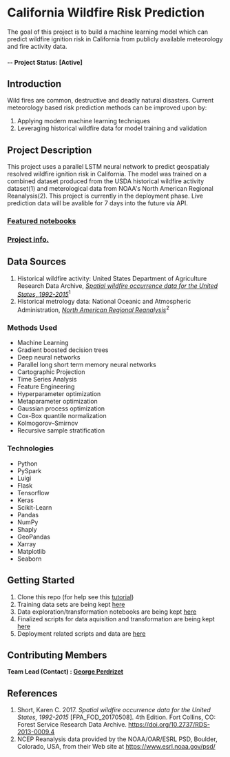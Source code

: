 # California Wildfire Risk Prediction

The goal of this project is to build a machine learning model which can predict wildfire ignition risk in California from publicly available meteorology and fire activity data.

#### -- Project Status: [Active]

## Introduction

Wild fires are common, destructive and deadly natural disasters. Current meteorology based risk prediction methods can be improved upon by: 

1. Applying modern machine learning techniques
2. Leveraging historical wildfire data for model training and validation

## Project Description

This project uses a parallel LSTM neural network to predict geospatialy resolved wildfire ignition risk in California. The model was trained on a combined dataset produced from the USDA historical wildfire activity dataset(1) and meterological data from NOAA's North American Regional Reanalysis(2). This project is currently in the deployment phase. Live prediction data will be avalible for 7 days into the future via API.

### [Featured notebooks](https://github.com/gperdrizet/wildfire_production/tree/master/notebooks)

### [Project info.](https://github.com/gperdrizet/wildfire_production/tree/master/project_info)

## Data Sources
1. Historical wildfire activity: United States Department of Agriculture Research Data Archive, [*Spatial wildfire occurrence data for the United States, 1992-2015*](https://www.fs.usda.gov/rds/archive/catalog/RDS-2013-0009.4)<sup>1</sup>
2. Historical metrology data: National Oceanic and Atmospheric Administration, [*North American Regional Reanalysis*](https://catalog.data.gov/dataset/ncep-north-american-regional-reanalysis-narr)<sup>2</sup>


### Methods Used

* Machine Learning
* Gradient boosted decision trees
* Deep neural networks
* Parallel long short term memory neural networks
* Cartographic Projection
* Time Series Analysis
* Feature Engineering
* Hyperparameter optimization
* Metaparameter optimization
* Gaussian process optimization
* Cox-Box quantile normalization
* Kolmogorov–Smirnov
* Recursive sample stratification

### Technologies

* Python
* PySpark
* Luigi
* Flask
* Tensorflow
* Keras
* Scikit-Learn
* Pandas
* NumPy
* Shaply
* GeoPandas
* Xarray
* Matplotlib
* Seaborn

## Getting Started

1. Clone this repo (for help see this [tutorial](https://help.github.com/articles/cloning-a-repository/))
2. Training data sets are being kept [here](https://www.perdrizet.org/data/wildfire/)
3. Data exploration/transformation notebooks are being kept [here](https://github.com/gperdrizet/wildfire_production/tree/master/notebooks)
4. Finalized scripts for data aquisition and transformation are being kept [here](https://github.com/gperdrizet/wildfire_production/tree/master/training_data_pipeline)
5. Deployment related scripts and data are [here](https://github.com/gperdrizet/wildfire_production/tree/master/deployment)


## Contributing Members

**Team Lead (Contact) : [George Perdrizet](https://github.com/gperdrizet)**

## References
1. Short, Karen C. 2017. *Spatial wildfire occurrence data for the United States, 1992-2015* [FPA_FOD_20170508]. 4th Edition. Fort Collins, CO: Forest Service Research Data Archive. https://doi.org/10.2737/RDS-2013-0009.4
2. NCEP Reanalysis data provided by the NOAA/OAR/ESRL PSD, Boulder, Colorado, USA, from their Web site at https://www.esrl.noaa.gov/psd/
